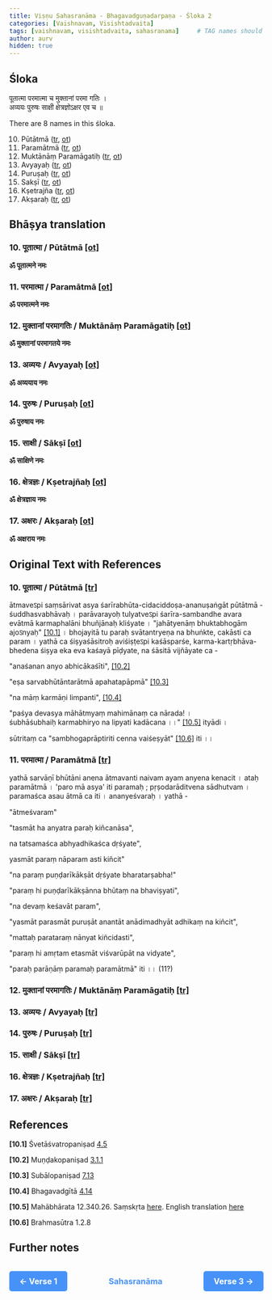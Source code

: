 ```yaml
---
title: Viṣṇu Sahasranāma - Bhagavadguṇadarpaṇa - Śloka 2
categories: [Vaishnavam, Visishtadvaita]
tags: [vaishnavam, visishtadvaita, sahasranama]     # TAG names should always be lowercase
author: aurv
hidden: true
---
```


## Śloka

पूतात्मा परमात्मा च मुक्तानां परमा गतिः ।\
अव्ययः पुरुषः साक्षी क्षेत्रज्ञोऽक्षर एव च ॥

There are 8 names in this śloka.

<ol start="10">
  <li>Pūtātmā (<a href="#tr10">tr</a>, <a href="#ot10">ot</a>)</li>
  <li>Paramātmā (<a href="#tr11">tr</a>, <a href="#ot11">ot</a>)</li>
  <li>Muktānāṃ Paramāgatiḥ (<a href="#tr12">tr</a>, <a href="#ot12">ot</a>)</li>
  <li>Avyayaḥ (<a href="#tr13">tr</a>, <a href="#ot13">ot</a>)</li>
  <li>Puruṣaḥ (<a href="#tr14">tr</a>, <a href="#ot14">ot</a>)</li>
  <li>Sakṣī (<a href="#tr15">tr</a>, <a href="#ot15">ot</a>)</li>
  <li>Kṣetrajña (<a href="#tr16">tr</a>, <a href="#ot16">ot</a>)</li>
  <li>Akṣaraḥ (<a href="#tr17">tr</a>, <a href="#ot17">ot</a>)</li>
</ol>


## Bhāṣya translation

<div id="tr10" style="position: absolute; left: -9999px;">Placeholder</div>

### 10. पूतात्मा / Pūtātmā [[ot]](#ot10)

**ॐ पूतात्मने नमः**

<div id="tr11" style="position: absolute; left: -9999px;">Placeholder</div>

### 11. परमात्मा / Paramātmā [[ot]](#ot11)

**ॐ परमात्मने नमः**

<div id="tr12" style="position: absolute; left: -9999px;">Placeholder</div>

### 12. मुक्तानां परमागतिः / Muktānāṃ Paramāgatiḥ [[ot]](#ot12)

**ॐ मुक्तानां परमागतये नमः**

<div id="tr13" style="position: absolute; left: -9999px;">Placeholder</div>

### 13. अव्ययः / Avyayaḥ [[ot]](#ot13)

**ॐ अव्ययाय नमः**

<div id="tr14" style="position: absolute; left: -9999px;">Placeholder</div>

### 14. पुरुषः / Puruṣaḥ [[ot]](#ot14)

**ॐ पुरुषाय नमः**

<div id="tr15" style="position: absolute; left: -9999px;">Placeholder</div>

### 15. साक्षी / Sākṣī [[ot]](#ot15)

**ॐ साक्षिणे नमः**

<div id="tr16" style="position: absolute; left: -9999px;">Placeholder</div>

### 16. क्षेत्रज्ञः / Kṣetrajñaḥ [[ot]](#ot16)

**ॐ क्षेत्रज्ञाय नमः**

<div id="tr17" style="position: absolute; left: -9999px;">Placeholder</div>

### 17. अक्षरः / Akṣaraḥ [[ot]](#ot17)

**ॐ अक्षराय नमः**

## Original Text with References

<div id="ot10" style="position: absolute; left: -9999px;">Placeholder</div>

### 10. पूतात्मा / Pūtātmā [[tr]](#tr10)

ātmaveऽpi saṃsārivat asya śarīrabhūta-cidaciddoṣa-ananuṣaṅgāt pūtātmā - śuddhasvabhāvaḥ । parāvarayoḥ tulyatveऽpi śarīra-sambandhe avara evātmā karmaphalāni bhuñjānaḥ kliśyate । "jahātyenāṃ bhuktabhogām ajoऽnyaḥ" [[10.1]](#f101) । bhojayitā tu paraḥ svātantryeṇa na bhuṅkte, cakāsti ca param । yathā ca śiṣyaśāsitroḥ aviśiṣṭeऽpi kaśāsparśe, karma-kartṛbhāva-bhedena śiṣya eka eva kaśayā pīḍyate, na śāsitā vijñāyate ca -

"anaśanan anyo abhicākaśīti", [[10.2]](#f102)

"eṣa sarvabhūtāntarātmā apahatapāpmā" [[10.3]](#f103)

"na māṃ karmāṇi limpanti", [[10.4]](#f104)

"paśya devasya māhātmyaṃ mahimānaṃ ca nārada! ।\
śubhāśubhaiḥ karmabhiryo na lipyati kadācana ।।" [[10.5]](#f105) ityādi ।

sūtritaṃ ca "sambhogaprāptiriti cenna vaiśeṣyāt" [[10.6]](#f106) iti ।।

<div id="ot11" style="position: absolute; left: -9999px;">Placeholder</div>

### 11. परमात्मा / Paramātmā [[tr]](#tr11)

yathā sarvāṇī bhūtāni anena ātmavanti naivam ayam anyena kenacit । ataḥ paramātmā । 'paro mā asya' iti paramaḥ ; pṛṣodarāditvena sādhutvam । paramaśca asau ātmā ca iti । ananyeśvaraḥ । yathā -

"ātmeśvaram"

"tasmāt ha anyatra paraḥ kiñcanāsa",

na tatsamaśca abhyadhikaśca dṛśyate",

yasmāt paraṃ nāparam asti kiñcit"

"na paraṃ puṇḍarīkākṣāt dṛśyate bharatarṣabha!"

"paraṃ hi puṇḍarīkākṣānna bhūtaṃ na bhaviṣyati",

"na devaṃ keśavāt param",

"yasmāt parasmāt puruṣāt anantāt anādimadhyāt adhikaṃ na kiñcit",

"mattaḥ parataraṃ nānyat kiñcidasti",

"paraṃ hi amṛtam etasmāt viśvarūpāt na vidyate",

"paraḥ parāṇāṃ paramaḥ paramātmā" iti ।। (11?)

<div id="ot12" style="position: absolute; left: -9999px;">Placeholder</div>

### 12. मुक्तानां परमागतिः / Muktānāṃ Paramāgatiḥ [[tr]](#tr12)

<div id="ot13" style="position: absolute; left: -9999px;">Placeholder</div>

### 13. अव्ययः / Avyayaḥ [[tr]](#tr13)

<div id="ot14" style="position: absolute; left: -9999px;">Placeholder</div>

### 14. पुरुषः / Puruṣaḥ [[tr]](#tr14)

<div id="ot15" style="position: absolute; left: -9999px;">Placeholder</div>

### 15. साक्षी / Sākṣī [[tr]](#tr15)

<div id="ot16" style="position: absolute; left: -9999px;">Placeholder</div>

### 16. क्षेत्रज्ञः / Kṣetrajñaḥ [[tr]](#tr16)

<div id="ot17" style="position: absolute; left: -9999px;">Placeholder</div>

### 17. अक्षरः / Akṣaraḥ [[tr]](#tr17)

## References

<div id="f101" style="position: absolute; left: -9999px;">Placeholder</div>

**[10.1]** Śvetāśvatropaniṣad <a target="_blank" href="https://upanishads.org.in/upanishads/9/4/5">4.5</a>

<div id="f102" style="position: absolute; left: -9999px;">Placeholder</div>

**[10.2]** Muṇḍakopaniṣad <a target="_blank" href="https://upanishads.org.in/upanishads/4/3/1/1">3.1.1</a>

<div id="f103" style="position: absolute; left: -9999px;">Placeholder</div>

**[10.3]** Subālopaniṣad <a target="_blank" href="https://sanskritdocuments.org/doc_upanishhat/subAla.html">7.13</a>

<div id="f104" style="position: absolute; left: -9999px;">Placeholder</div>

**[10.4]** Bhagavadgītā <a target="_blank" href="https://www.gitasupersite.iitk.ac.in/srimad?language=dv&field_chapter_value=4&field_nsutra_value=14&scram=1&scjaya=1&scmad=1&etsiva=1&etradi=1">4.14</a>

<div id="f105" style="position: absolute; left: -9999px;">Placeholder</div>

**[10.5]** Mahābhārata 12.340.26. Saṃskṛta <a target="_blank" href="https://sa.wikisource.org/wiki/महाभारतम्-12-शांतिपर्व-347">here</a>. English translation <a target="_blank" href="https://sacred-texts.com/hin/m12/m12c039.htm#:~:text=Behold%2C%20O%20Narada%2C%20the%20greatness%20and%20puissance%20of%20God.%20He%20is%20never%20touched%20by%20acts%20good%20or%20bad.">here</a>

<div id="f106" style="position: absolute; left: -9999px;">Placeholder</div>

**[10.6]** Brahmasūtra 1.2.8

## Further notes

<div style="display: flex; justify-content: space-between; align-items: center; margin-top: 20px;">
  <a href="https://aurvadahana.github.io/posts/vishnu-sahasranama-bgd-1/" target="_blank" style="
    display: inline-block;
    padding: 10px 20px;
    font-size: 16px;
    font-weight: bold;
    color: white;
    background-color: #4792f8;
    border: none;
    border-radius: 5px;
    text-decoration: none;
    cursor: pointer;
  ">&larr; Verse 1</a>
  
  <a href="https://aurvadahana.github.io/posts/vishnu-sahasranama/" target="_blank" style="
    font-size: 16px;
    font-weight: bold;
    color: #4792f8;
    text-decoration: none;
  ">Sahasranāma</a>
  
  <a href="https://aurvadahana.github.io/posts/vishnu-sahasranama-bgd-3/" target="_blank" style="
    display: inline-block;
    padding: 10px 20px;
    font-size: 16px;
    font-weight: bold;
    color: white;
    background-color: #4792f8;
    border: none;
    border-radius: 5px;
    text-decoration: none;
    cursor: pointer;
  ">Verse 3 &rarr;</a>
</div>


